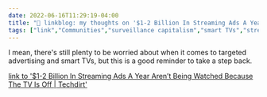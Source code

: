 ```yaml
---
date: 2022-06-16T11:29:19-04:00
title: "🔗 linkblog: my thoughts on '$1-2 Billion In Streaming Ads A Year Aren’t Being Watched Because The TV Is Off | Techdirt'"
tags: ["link","Communities","surveillance capitalism","smart TVs","streaming","advertising"]
---
```

I mean, there's still plenty to be worried about when it comes to targeted advertising and smart TVs, but this is a good reminder to take a step back.
 

[link to '$1-2 Billion In Streaming Ads A Year Aren’t Being Watched Because The TV Is Off | Techdirt'](https://www.techdirt.com/2022/06/16/1-2-billion-in-streaming-ads-a-year-arent-being-watched-because-the-tv-is-off/)
